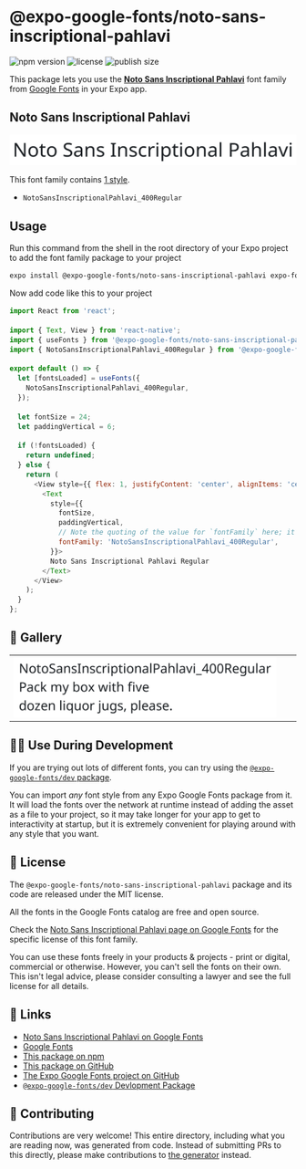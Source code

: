 # @expo-google-fonts/noto-sans-inscriptional-pahlavi

![npm version](https://flat.badgen.net/npm/v/@expo-google-fonts/noto-sans-inscriptional-pahlavi)
![license](https://flat.badgen.net/github/license/expo/google-fonts)
![publish size](https://flat.badgen.net/packagephobia/install/@expo-google-fonts/noto-sans-inscriptional-pahlavi)

This package lets you use the [**Noto Sans Inscriptional Pahlavi**](https://fonts.google.com/specimen/Noto+Sans+Inscriptional+Pahlavi) font family from [Google Fonts](https://fonts.google.com/) in your Expo app.

## Noto Sans Inscriptional Pahlavi

![Noto Sans Inscriptional Pahlavi](./font-family.png)

This font family contains [1 style](#-gallery).

- `NotoSansInscriptionalPahlavi_400Regular`

## Usage

Run this command from the shell in the root directory of your Expo project to add the font family package to your project
```sh
expo install @expo-google-fonts/noto-sans-inscriptional-pahlavi expo-font
```

Now add code like this to your project
```js
import React from 'react';

import { Text, View } from 'react-native';
import { useFonts } from '@expo-google-fonts/noto-sans-inscriptional-pahlavi/useFonts';
import { NotoSansInscriptionalPahlavi_400Regular } from '@expo-google-fonts/noto-sans-inscriptional-pahlavi/400Regular';

export default () => {
  let [fontsLoaded] = useFonts({
    NotoSansInscriptionalPahlavi_400Regular,
  });

  let fontSize = 24;
  let paddingVertical = 6;

  if (!fontsLoaded) {
    return undefined;
  } else {
    return (
      <View style={{ flex: 1, justifyContent: 'center', alignItems: 'center' }}>
        <Text
          style={{
            fontSize,
            paddingVertical,
            // Note the quoting of the value for `fontFamily` here; it expects a string!
            fontFamily: 'NotoSansInscriptionalPahlavi_400Regular',
          }}>
          Noto Sans Inscriptional Pahlavi Regular
        </Text>
      </View>
    );
  }
};

```

## 🔡 Gallery


||||
|-|-|-|
|![NotoSansInscriptionalPahlavi_400Regular](.//400Regular/NotoSansInscriptionalPahlavi_400Regular.ttf.png)||||


## 👩‍💻 Use During Development

If you are trying out lots of different fonts, you can try using the [`@expo-google-fonts/dev` package](https://github.com/freeboub/google-fonts/tree/master/font-packages/dev#readme).

You can import *any* font style from any Expo Google Fonts package from it. It will load the fonts
over the network at runtime instead of adding the asset as a file to your project, so it may take longer
for your app to get to interactivity at startup, but it is extremely convenient
for playing around with any style that you want.

## 📖 License

The `@expo-google-fonts/noto-sans-inscriptional-pahlavi` package and its code are released under the MIT license.

All the fonts in the Google Fonts catalog are free and open source.

Check the [Noto Sans Inscriptional Pahlavi page on Google Fonts](https://fonts.google.com/specimen/Noto+Sans+Inscriptional+Pahlavi) for the specific license of this font family.

You can use these fonts freely in your products & projects - print or digital, commercial or otherwise. However, you can't sell the fonts on their own. This isn't legal advice, please consider consulting a lawyer and see the full license for all details.

## 🔗 Links

- [Noto Sans Inscriptional Pahlavi on Google Fonts](https://fonts.google.com/specimen/Noto+Sans+Inscriptional+Pahlavi)
- [Google Fonts](https://fonts.google.com/)
- [This package on npm](https://www.npmjs.com/package/@expo-google-fonts/noto-sans-inscriptional-pahlavi)
- [This package on GitHub](https://github.com/freeboub/google-fonts/tree/master/font-packages/noto-sans-inscriptional-pahlavi)
- [The Expo Google Fonts project on GitHub](https://github.com/freeboub/google-fonts)
- [`@expo-google-fonts/dev` Devlopment Package](https://github.com/freeboub/google-fonts/tree/master/font-packages/dev)

## 🤝 Contributing

Contributions are very welcome! This entire directory, including what you are reading now, was generated from code. Instead of submitting PRs to this directly, please make contributions to [the generator](https://github.com/freeboub/google-fonts/tree/master/packages/generator) instead.
